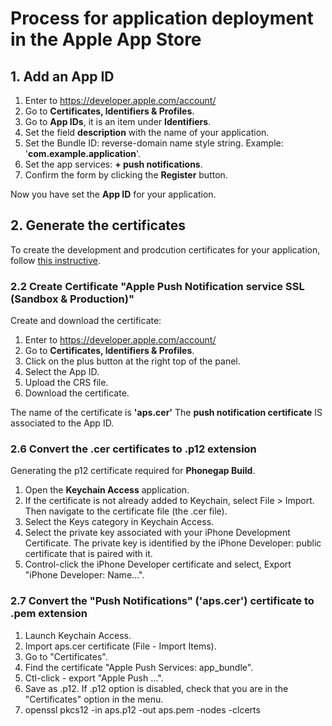 # Process for application deployment in the Apple App Store

## 1. Add an App ID
1. Enter to https://developer.apple.com/account/
2. Go to **Certificates, Identifiers & Profiles**.
3. Go to **App IDs**, it is an item under **Identifiers**.
4. Set the field **description** with the name of your application.
5. Set the Bundle ID: reverse-domain name style string. Example: '**com.example.application**'.
6. Set the app services: **+ push notifications**.
7. Confirm the form by clicking the **Register** button.

Now you have set the **App ID** for your application.

## 2. Generate the certificates
To create the development and prodcution certificates for your application, follow [this instructive](./certificates/certificates.md).

### 2.2 Create Certificate "Apple Push Notification service SSL (Sandbox & Production)"
Create and download the certificate:
1. Enter to https://developer.apple.com/account/
2. Go to **Certificates, Identifiers & Profiles**.
3. Click on the plus button at the right top of the panel.
4. Select the App ID.
5. Upload the CRS file.
6. Download the certificate.

The name of the certificate is **'aps.cer'**
The **push notification certificate** IS associated to the App ID.

### 2.6 Convert the .cer certificates to .p12 extension
Generating the p12 certificate required for **Phonegap Build**.

1. Open the **Keychain Access** application.
2. If the certificate is not already added to Keychain, select File > Import. 
Then navigate to the certificate file (the .cer file).
3. Select the Keys category in Keychain Access.
4. Select the private key associated with your iPhone Development Certificate. The private key is identified by the iPhone Developer: public certificate that is paired with it.
5. Control-click the iPhone Developer certificate and select, Export "iPhone Developer: Name...".

### 2.7 Convert the "Push Notifications" ('aps.cer') certificate to .pem extension

1. Launch Keychain Access.
2. Import aps.cer certificate (File - Import Items).
3. Go to "Certificates".
3. Find the certificate "Apple Push Services: app_bundle". 
4. Ctl-click - export "Apple Push ...". 
5. Save as .p12. If .p12 option is disabled, check that you are in the "Certificates" option in the menu.
6. openssl pkcs12 -in aps.p12 -out aps.pem -nodes -clcerts
